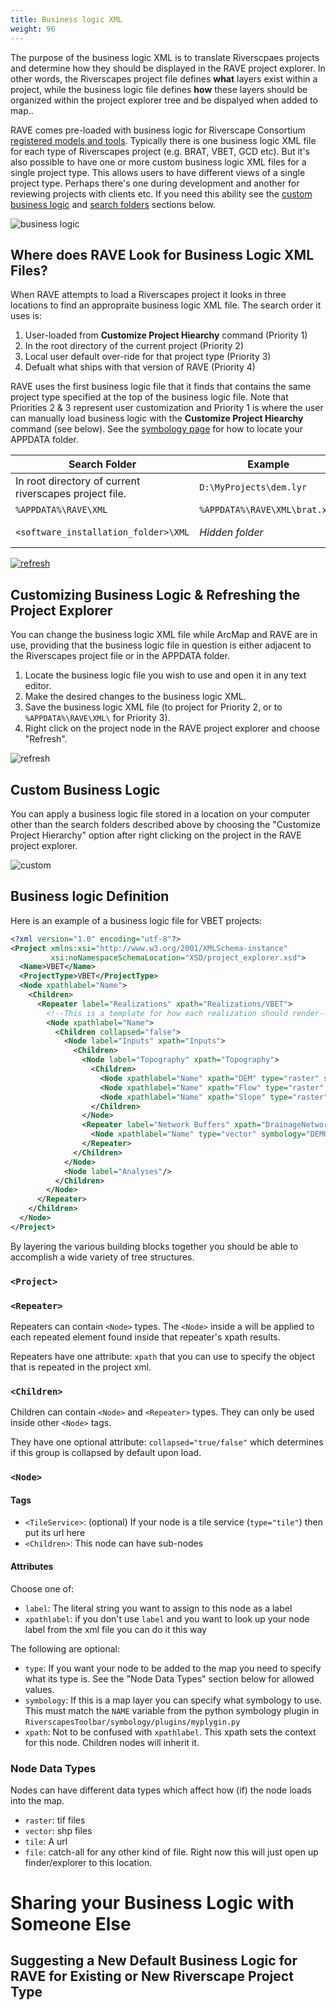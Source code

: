 ```yaml
---
title: Business logic XML
weight: 96
---
```


The purpose of the business logic XML is to translate Riverscpaes projects and determine how they should be displayed in the RAVE project explorer. In other words, the Riverscapes project file defines **what** layers exist within a project, while the business logic file defines **how** these layers should be organized within the project explorer tree and be dispalyed when added to map..

RAVE comes pre-loaded with business logic for Riverscape Consortium [registered models and tools](https://riverscapes.xyz/Tools/Technical_Reference/Documentation_Standards/Riverscapes_Projects/Program/).  Typically there is one business logic XML file for each type of Riverscapes project (e.g. BRAT, VBET, GCD etc). But it's also possible to have one or more custom business logic XML files for a single project type. This allows users to have different views of a single project type. Perhaps there's one during development and another for reviewing projects with clients etc. If you need this ability see the [custom business logic](#custom-business-logic) and [search folders](#where-does-rave-look-for-business-logic-xml-files) sections below.

![business logic]({{site.baseurl}}/assets/images/business_logic.png)

## Where does RAVE Look for Business Logic XML Files?

When RAVE attempts to load a Riverscapes project it looks in three locations to find an appropraite business logic XML file. The search order it uses is:
1. User-loaded from **Customize Project Hiearchy** command (Priority 1)
2. In the root directory of the current project (Priority 2)
3. Local user default over-ride for that project type  (Priority 3)
4. Defualt what ships with that version of RAVE (Priority 4)

RAVE uses the first business logic file that it finds that contains the same project type specified at the top of the business logic file. Note that Priorities 2 & 3 represent user customization and Priority 1 is where the user can manually load business logic with the **Customize Project Hiearchy** command (see below). See the [symbology page](symbology.html#where-is-my-appdata-folder) for how to locate your APPDATA folder.


|Search Folder|Example| Priority|
|---|---|---|
|In root directory of current riverscapes project file.|`D:\MyProjects\dem.lyr`| Priority 2|
|`%APPDATA%\RAVE\XML`|`%APPDATA%\RAVE\XML\brat.xml`|Priority 3|
|`<software_installation_folder>\XML`|*Hidden folder*|Priority 4 **DEFAULT**|

[![refresh]({{site.baseurl}}/assets/images/RAVE-Order_650wl.png)]({{site.baseurl}}/assets/images/RAVE-Order_Full.png)


## Customizing Business Logic & Refreshing the Project Explorer

You can change the business logic XML file while ArcMap and RAVE are in use, providing that the business logic file in question is either adjacent to the Riverscapes project file or in the APPDATA folder.

1. Locate the business logic file you wish to use and open it in any text editor.
1. Make the desired changes to the business logic XML.
1. Save the business logic XML file (to project for Priority 2, or to `%APPDATA%\RAVE\XML\` for Priority 3).
1. Right click on the project node in the RAVE project explorer and choose "Refresh".

![refresh]({{site.baseurl}}/assets/images/refresh.png)

## Custom Business Logic

You can apply a business logic file stored in a location on your computer other than the search folders described above by choosing the "Customize Project Hierarchy" option after right clicking on the project in the RAVE project explorer.

![custom]({{site.baseurl}}/assets/images/custom.png)

## Business logic Definition

Here is an example of a business logic file for VBET projects:

``` xml
<?xml version="1.0" encoding="utf-8"?>
<Project xmlns:xsi="http://www.w3.org/2001/XMLSchema-instance"
         xsi:noNamespaceSchemaLocation="XSD/project_explorer.xsd">
  <Name>VBET</Name>
  <ProjectType>VBET</ProjectType>
  <Node xpathlabel="Name">
    <Children>
      <Repeater label="Realizations" xpath="Realizations/VBET">
        <!--This is a template for how each realization should render-->
        <Node xpathlabel="Name">
          <Children collapsed="false">
            <Node label="Inputs" xpath="Inputs">
              <Children>
                <Node label="Topography" xpath="Topography">
                  <Children>
                    <Node xpathlabel="Name" xpath="DEM" type="raster" symbology="DEM"/>
                    <Node xpathlabel="Name" xpath="Flow" type="raster" symbology="Flow"/>
                    <Node xpathlabel="Name" xpath="Slope" type="raster" symbology="SlopePer"/>
                  </Children>
                </Node>
                <Repeater label="Network Buffers" xpath="DrainageNetworks/Network/Buffers/Buffer">
                  <Node xpathlabel="Name" type="vector" symbology="DEMO_singlefill"/>
                </Repeater>
              </Children>
            </Node>
            <Node label="Analyses"/>
          </Children>
        </Node>
      </Repeater>
    </Children>
  </Node>
</Project>
```

By layering the various building blocks together you should be able to accomplish a wide variety of tree structures.

### `<Project>`

### `<Repeater>`

Repeaters can contain `<Node>` types. The `<Node>` inside a will be applied to each repeated element found inside that repeater's xpath results.

Repeaters have one attribute: `xpath` that you can use to specify the object that is repeated in the project xml.

### `<Children>`

Children can contain `<Node>` and `<Repeater>` types. They can only be used inside other `<Node>` tags.

They have one optional attribute: `collapsed="true/false"` which determines if this group is collapsed by default upon load.

### `<Node>`

#### Tags

* `<TileService>`: (optional) If your node is a tile service (`type="tile"`) then put its url here
* `<Children>`: This node can have sub-nodes

#### Attributes

Choose one of:
* `label`: The literal string you want to assign to this node as a label
* `xpathlabel`: if you don't use `label` and you want to look up your node label from the xml file you can do it this way

The following are optional:
* `type`: If you want your node to be added to the map you need to specify what its type is. See the "Node Data Types" section below for allowed values.
* `symbology`: If this is a map layer you can specify what symbology to use. This must match the `NAME` variable from the python symbology plugin in `RiverscapesToolbar/symbology/plugins/myplygin.py`
* `xpath`: Not to be confused with `xpathlabel`. This xpath sets the context for this node. Children nodes will inherit it.


### Node Data Types

Nodes can have different data types which affect how (if) the node loads into the map.

* `raster`: tif files
* `vector`: shp files
* `tile`: A url
* `file`: catch-all for any other kind of file. Right now this will just open up finder/explorer to this location.

# Sharing your Business Logic with Someone Else

## Suggesting a New Default Business Logic for RAVE for Existing or New Riverscape Project Type

